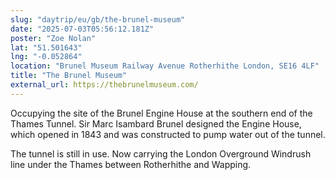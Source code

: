 ```yaml
---
slug: "daytrip/eu/gb/the-brunel-museum"
date: "2025-07-03T05:56:12.181Z"
poster: "Zoe Nolan"
lat: "51.501643"
lng: "-0.052864"
location: "Brunel Museum Railway Avenue Rotherhithe London, SE16 4LF"
title: "The Brunel Museum"
external_url: https://thebrunelmuseum.com/
---
```

Occupying the site of the Brunel Engine House at the southern end of the Thames Tunnel. Sir Marc Isambard Brunel designed the Engine House, which opened in 1843 and was constructed to pump water out of the tunnel. 

The tunnel is still in use. Now carrying the London Overground Windrush line under the Thames between Rotherhithe and Wapping.